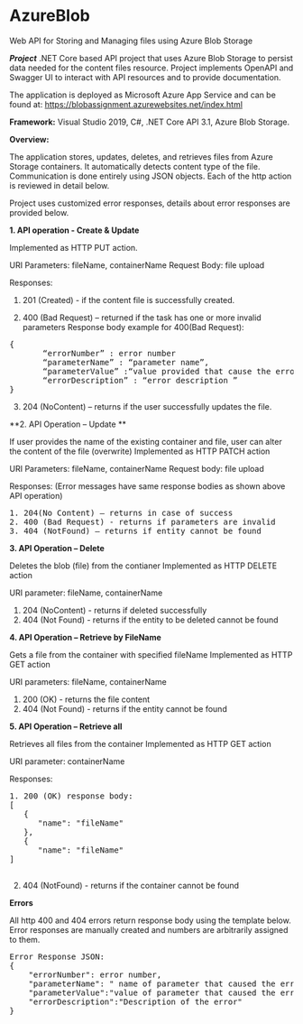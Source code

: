 # AzureBlob
Web API for Storing and Managing files using Azure Blob Storage

***Project***
.NET Core based API project that uses Azure Blob Storage to persist data needed for the content files resource.
Project implements OpenAPI and Swagger UI to interact with API resources and to provide documentation.

The application is deployed as Microsoft Azure App Service and can be found at: 
https://blobassignment.azurewebsites.net/index.html

**Framework:**
Visual Studio 2019, C#, .NET Core API 3.1, Azure Blob Storage.

**Overview:**

The application stores, updates, deletes, and retrieves files from Azure Storage containers. 
It automatically detects content type of the file.
Communication is done entirely using JSON objects.
Each of the http action is reviewed in detail below.

Project uses customized error responses, details about error responses are provided below.

**1. API operation - Create & Update**

Implemented as HTTP PUT action.

URI Parameters: fileName, containerName
Request Body: file upload

Responses:
1. 201 (Created) - if the content file is successfully created.

2. 400 (Bad Request) – returned if the task has one or more invalid parameters
Response body example for 400(Bad Request):

<pre>
{ 
       “errorNumber” : error number
       “parameterName” : “parameter name”,
       “parameterValue” :“value provided that cause the error”,
       “errorDescription” : “error description ”
}
</pre>

3. 204 (NoContent) – returns if the user successfully updates the file.


**2. API Operation – Update **

If user provides the name of the existing container and file, user can alter the content of the file (overwrite)
Implemented as HTTP PATCH action

URI Parameters: fileName, containerName
Request body: file upload

Responses:
(Error messages have same response bodies as shown above API operation)
<pre>
1. 204(No Content) – returns in case of success
2. 400 (Bad Request) - returns if parameters are invalid
3. 404 (NotFound) – returns if entity cannot be found
</pre>

**3. API Operation – Delete**

Deletes the blob (file) from the contianer
Implemented as HTTP DELETE action

URI parameter: fileName, containerName

1. 204 (NoContent) - returns if deleted successfully 
2. 404 (Not Found) - returns if the entity to be deleted cannot be found

**4. API Operation – Retrieve by FileName**

Gets a file from the container with specified fileName
Implemented as HTTP GET action

URI parameters: fileName, containerName

1. 200 (OK) - returns the file content
2. 404 (Not Found) - returns if the entity cannot be found

**5. API Operation – Retrieve all**

Retrieves all files from the container
Implemented as HTTP GET action

URI parameter: containerName

Responses:
<pre>
1. 200 (OK) response body:
[ 
   { 
      "name": "fileName"
   },
   { 
      "name": "fileName"
]
   
</pre>
2. 404 (NotFound) - returns if the container cannot be found


**Errors**

All http 400 and 404 errors return response body using the template below.
Error responses are manually created and numbers are arbitrarily assigned to them.
<pre>
Error Response JSON:
{
	"errorNumber": error number,
	"parameterName": " name of parameter that caused the error" ,
	"parameterValue":"value of parameter that caused the error",
	"errorDescription":"Description of the error"
}
</pre>



